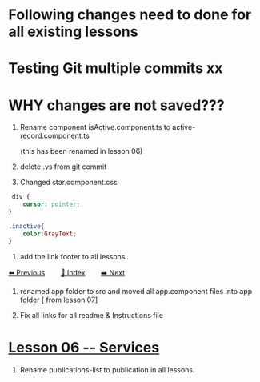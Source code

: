 
# Following changes need to done for all existing lessons
# Testing Git multiple commits xx
# WHY changes are not saved???


1. Rename component isActive.component.ts to active-record.component.ts

    (this has been renamed in lesson 06)

1. delete .vs from git commit
1. Changed star.component.css

``` css
 div {
    cursor: pointer;
}

.inactive{
    color:GrayText;
}
```

1. add the link footer to all lessons

[:arrow_left: Previous](https://github.com/costaivo/AdManagerUI-AngularJs2/tree/Dev/02_AdManager/05_Lesson/Start) &nbsp;&nbsp;&nbsp;&nbsp;&nbsp;&nbsp;
[:1234: Index](https://github.com/costaivo/AdManagerUI-AngularJs2/tree/Dev) &nbsp;&nbsp;&nbsp;&nbsp;&nbsp;&nbsp;
[:arrow_right: Next](https://github.com/costaivo/AdManagerUI-AngularJs2/tree/Dev/02_AdManager/07_Lesson/Start)

1. renamed app folder to src and moved all app.component files into app folder [ from lesson 07]

1. Fix all links for all readme & Instructions file
# [Lesson 06 -- Services](https://github.com/costaivo/AdManagerUI-AngularJs2/tree/Dev/02_AdManager/06_Lesson/Start)

1. Rename publications-list to publication in all lessons. 
